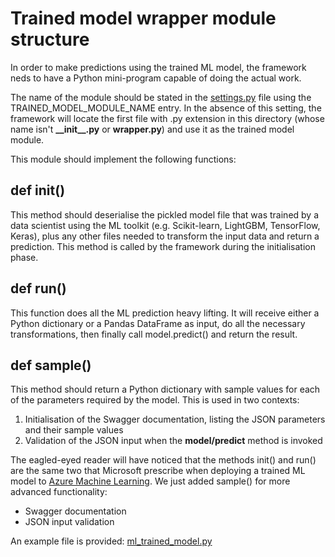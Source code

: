 # Trained model wrapper module structure

In order to make predictions using the trained ML model, the framework neds to have a Python mini-program capable of doing the actual work.

The name of the module should be stated in the [settings.py](../settings.py) file using the TRAINED_MODEL_MODULE_NAME entry. In the absence of this setting, the framework will locate the first file with .py extension in this directory (whose name isn't **\_\_init\_\_.py** or **wrapper.py**) and use it as the trained model module.

This module should implement the following functions:

## def init()

This method should deserialise the pickled model file that was trained by a data scientist using the ML toolkit (e.g. Scikit-learn, LightGBM, TensorFlow, Keras), plus any other files needed to transform the input data and return a prediction. This method is called by the framework during the initialisation phase.

## def run()

This function does all the ML prediction heavy lifting. It will receive either a Python dictionary or a Pandas DataFrame as input, do all the necessary transformations, then finally call model.predict() and return the result.

## def sample()

This method should return a Python dictionary with sample values for each of the parameters required by the model. This is used in two contexts:

1. Initialisation of the Swagger documentation, listing the JSON parameters and their sample values
2. Validation of the JSON input when the **model/predict** method is invoked

The eagled-eyed reader will have noticed that the methods init() and run() are the same two that Microsoft prescribe when deploying a trained ML model to [Azure Machine Learning](https://docs.microsoft.com/en-us/azure/machine-learning/service/how-to-deploy-and-where). We just added sample() for more advanced functionality:

* Swagger documentation
* JSON input validation

An example file is provided: [ml_trained_model.py](ml_trained_model.py)
